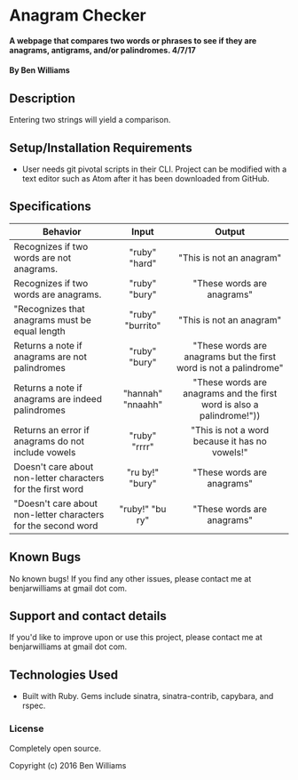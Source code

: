# Anagram Checker

#### A webpage that compares two words or phrases to see if they are anagrams, antigrams, and/or palindromes. 4/7/17

#### By Ben Williams

## Description

Entering two strings will yield a comparison.

## Setup/Installation Requirements
* User needs git pivotal scripts in their CLI. Project can be modified with a text editor such as Atom after it has been downloaded from GitHub.

## Specifications
| Behavior | Input | Output |
|----------|:-----:|:------:|
| Recognizes if two words are not anagrams. | "ruby" "hard" | "This is not an anagram" |
| Recognizes if two words are anagrams. | "ruby" "bury" | "These words are anagrams" |
| "Recognizes that anagrams must be equal length | "ruby" "burrito" | "This is not an anagram" |
| Returns a note if anagrams are not palindromes | "ruby" "bury" | "These words are anagrams but the first word is not a palindrome" |
| Returns a note if anagrams are indeed palindromes | "hannah" "nnaahh" | "These words are anagrams and the first word is also a palindrome!"))
| Returns an error if anagrams do not include vowels | "ruby" "rrrr" | "This is not a word because it has no vowels!" |
| Doesn't care about non-letter characters for the first word | "ru by!" "bury" | "These words are anagrams" |
| "Doesn't care about non-letter characters for the second word | "ruby!" "bu ry" | "These words are anagrams" |

## Known Bugs

No known bugs! If you find any other issues, please contact me at benjarwilliams at gmail dot com.

## Support and contact details

If you'd like to improve upon or use this project, please contact me at benjarwilliams at gmail dot com.

## Technologies Used

* Built with Ruby. Gems include sinatra, sinatra-contrib, capybara, and rspec.

### License

Completely open source.

Copyright (c) 2016 Ben Williams
